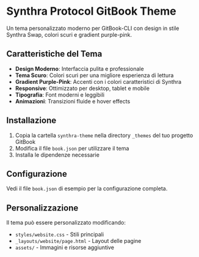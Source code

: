 # Synthra Protocol GitBook Theme

Un tema personalizzato moderno per GitBook-CLI con design in stile Synthra Swap, colori scuri e gradient purple-pink.

## Caratteristiche del Tema

- **Design Moderno**: Interfaccia pulita e professionale
- **Tema Scuro**: Colori scuri per una migliore esperienza di lettura
- **Gradient Purple-Pink**: Accenti con i colori caratteristici di Synthra
- **Responsive**: Ottimizzato per desktop, tablet e mobile
- **Tipografia**: Font moderni e leggibili
- **Animazioni**: Transizioni fluide e hover effects

## Installazione

1. Copia la cartella `synthra-theme` nella directory `_themes` del tuo progetto GitBook
2. Modifica il file `book.json` per utilizzare il tema
3. Installa le dipendenze necessarie

## Configurazione

Vedi il file `book.json` di esempio per la configurazione completa.

## Personalizzazione

Il tema può essere personalizzato modificando:
- `styles/website.css` - Stili principali
- `_layouts/website/page.html` - Layout delle pagine
- `assets/` - Immagini e risorse aggiuntive
